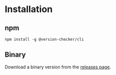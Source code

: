 # Installation

## npm

```shell
npm install -g @version-checker/cli
```

## Binary

Download a binary version from the [releases page](https://github.com/axelrindle/github-version-checker/releases).
